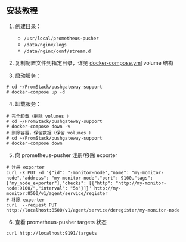 ## 安装教程

1. 创建目录：

    + `/usr/local/prometheus-pusher`
    + `/data/nginx/logs`
    + `/data/nginx/conf/stream.d`

2. 复制配置文件到指定目录，详见 [docker-compose.yml](docker-compose.yml) volume 结构

3. 启动服务：

```
# cd ~/PromStack/pushgateway-support
# docker-compose up -d
```

4. 卸载服务：

```
# 完全卸载（删除 volumes ）
# cd ~/PromStack/pushgateway-support
# docker-compose down -v
# 删除容器，保留数据（保留 volumes ）
# cd ~/PromStack/pushgateway-support
# docker-compose down
```

5. 向 prometheus-pusher 注册/移除 exporter

```
# 注册 exporter
curl -X PUT -d '{"id": "-monitor-node","name": "my-monitor-node","address": "my-monitor-node","port": 9100,"tags": ["my_node_exporter"],"checks": [{"http": "http://my-monitor-node:9100/","interval": "5s"}]}' http://my-monitor:8500/v1/agent/service/register
# 移除 exporter
curl  --request PUT  http://localhost:8500/v1/agent/service/deregister/my-monitor-node
```

6. 查看 prometheus-pusher targets 状态

```
curl http://localhost:9191/targets
```
